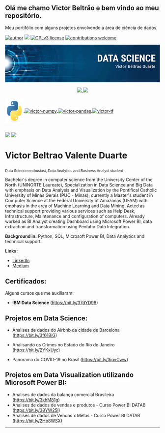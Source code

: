 ## Olá me chamo Victor Beltrão e bem vindo ao meu repositório.
Meu portifólio com alguns projetos envolvendo a área de ciência de dados.

[![author](https://img.shields.io/badge/author-carlosfab-red.svg)](https://www.linkedin.com/in/carlosfab) [![](https://img.shields.io/badge/python-3.7+-blue.svg)](https://www.python.org/downloads/release/python-365/) [![GPLv3 license](https://img.shields.io/badge/License-GPLv3-blue.svg)](http://perso.crans.org/besson/LICENSE.html) [![contributions welcome](https://img.shields.io/badge/contributions-welcome-brightgreen.svg?style=flat)](https://github.com/carlosfab/data_science/issues)

<p align="center">
  <img src="https://raw.githubusercontent.com/victorbeltrao12/Data_science_main/master/banner.png" >
</p>

<div align="center">
  <a href="https://github.com/victorbeltrao12">
  <img height="180em" src="https://github-readme-stats.vercel.app/api?username=victorbeltrao12&show_icons=true&theme=dark&include_all_commits=true&count_private=true"/>
  <img height="180em" src="https://github-readme-stats.vercel.app/api/top-langs/?username=victorbeltrao12&layout=compact&langs_count=7&theme=dark"/>
</div>
  
<div style="display: inline_block"><br>
  <img align="center" alt="victor-Python" height="80" width="60" src="https://raw.githubusercontent.com/devicons/devicon/master/icons/python/python-original.svg">
  <img align="center" alt="victor-numpy" height="80" width="60" src="https://cdn.jsdelivr.net/gh/devicons/devicon/icons/numpy/numpy-original-wordmark.svg">
  <img align="center" alt="victor-pandas" height="80" width="60" src="https://cdn.jsdelivr.net/gh/devicons/devicon/icons/pandas/pandas-original-wordmark.svg">
  <img align="center" alt="victor-tf" height="90" width="80" src="https://cdn.jsdelivr.net/gh/devicons/devicon/icons/tensorflow/tensorflow-original-wordmark.svg">
</div>
  
##
  <div> 
 
  <a href = "mailto:victorbeltraoduarte@gmail.com"><img src="https://img.shields.io/badge/-Gmail-%23333?style=for-the-badge&logo=gmail&logoColor=white" target="_blank"></a>
  <a href="https://www.linkedin.com/in/victorbeltrao/" target="_blank"><img src="https://img.shields.io/badge/-LinkedIn-%230077B5?style=for-the-badge&logo=linkedin&logoColor=white" target="_blank"></a> 
    
 ##
    
# Victor Beltrao Valente Duarte
<sub>Data Science enthusiast, Data Analytics and Business Analyst student</sub>

Bachelor's degree in computer science from the University Center of the North (UNINORTE Laureate), Specialization in Data Science and Big Data with emphasis on Data Analysis and Visualization by the Pontifical Catholic University of Minas Gerais (PUC - Minas), currently a Master's student in Computer Science at the Federal University of Amazonas (UFAM) with emphasis in the area of Machine Learning and Data Mining, Acted as technical support providing various services such as Help Desk, Infrastructure, Maintenance and configuration of computers. Already worked as BI Analyst creating Dashboard using Microsoft Power BI, data extraction and transformation using Pentaho Data Integration.


**Background in:** Python, SQL, Microsoft Power BI, Data Analytics and technical support.

**Links:**
* [LinkedIn](https://www.linkedin.com/in/victorbeltrao/)
* [Medium](https://medium.com/@victorbeltraoduarte)

## Certificados:
Alguns cursos que me auxiliaram:
* **IBM Data Science** (https://bit.ly/37dYD98)

## Projetos em Data Science:
* Analises de dados do Airbnb da cidade de Barcelona (https://bit.ly/3f61BiG)

* Analisando os Crimes no Estado do Rio de Janeiro (https://bit.ly/2YKxUyc)

* Panorama do COVID-19 no Brasil (https://bit.ly/3jqvCww)

## Projetos em Data Visualization utilizando Microsoft Power BI:

* Analises de dados da balança comercial Brasileira (https://bit.ly/3khM81g)
* Analises de dados de vendas e produtos - Curso Power BI DATAB (https://bit.ly/38YW25I)
* Analises de dados de Vendas x Metas -  Curso Power BI DATAB (https://bit.ly/2Hb8WSX)
---
